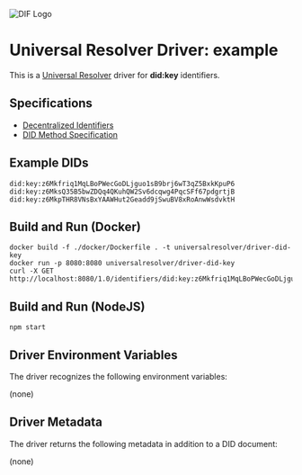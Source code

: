 ![DIF Logo](https://raw.githubusercontent.com/decentralized-identity/universal-resolver/master/docs/logo-dif.png)

# Universal Resolver Driver: example

This is a [Universal Resolver](https://github.com/decentralized-identity/universal-resolver/) driver for **did:key** identifiers.

## Specifications

* [Decentralized Identifiers](https://w3c.github.io/did-core/)
* [DID Method Specification](https://w3c-ccg.github.io/did-method-key/)

## Example DIDs

```
did:key:z6Mkfriq1MqLBoPWecGoDLjguo1sB9brj6wT3qZ5BxkKpuP6
did:key:z6MksQ35B5bwZDQq4QKuhQW2Sv6dcqwg4PqcSFf67pdgrtjB
did:key:z6MkpTHR8VNsBxYAAWHut2Geadd9jSwuBV8xRoAnwWsdvktH
```

## Build and Run (Docker)

```
docker build -f ./docker/Dockerfile . -t universalresolver/driver-did-key
docker run -p 8080:8080 universalresolver/driver-did-key
curl -X GET http://localhost:8080/1.0/identifiers/did:key:z6Mkfriq1MqLBoPWecGoDLjguo1sB9brj6wT3qZ5BxkKpuP6
```

## Build and Run (NodeJS)

```
npm start
```

## Driver Environment Variables

The driver recognizes the following environment variables:

(none)

## Driver Metadata

The driver returns the following metadata in addition to a DID document:

(none)
